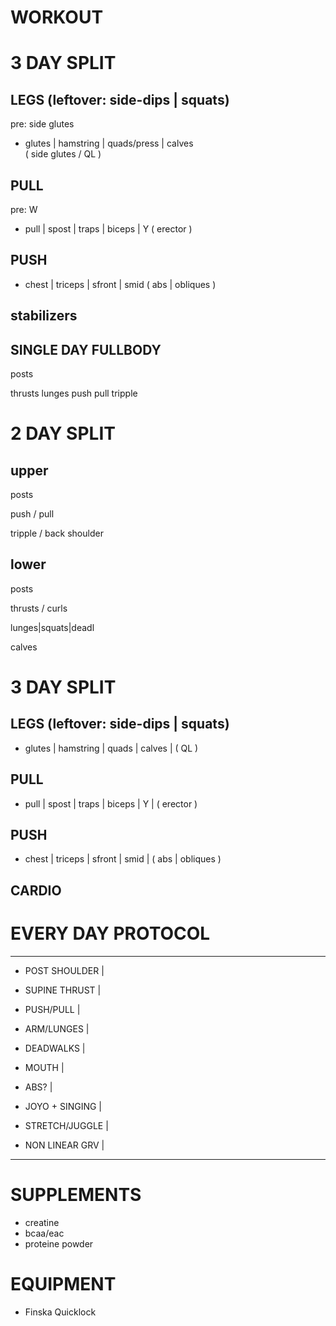 # WORKOUT

# 3 DAY SPLIT ########################################

## LEGS (leftover: side-dips | squats)

pre: side glutes
- glutes | hamstring | quads/press | calves  
    ( side glutes / QL )

## PULL

pre: W
- pull | spost | traps | biceps  | Y 
    ( erector )

## PUSH

- chest | triceps | sfront | smid 
    ( abs | obliques )

## stabilizers


## SINGLE DAY FULLBODY #####################################

posts

thrusts
lunges
push
pull
tripple

# 2 DAY SPLIT ########################################

## upper 

posts

push / pull

tripple / back shoulder

## lower

posts

thrusts / curls

lunges|squats|deadl

calves

# 3 DAY SPLIT ########################################

## LEGS (leftover: side-dips | squats)

- glutes | hamstring | quads | calves  | ( QL )

## PULL

- pull | spost | traps | biceps  | Y | ( erector )

## PUSH

- chest | triceps | sfront | smid | ( abs | obliques )

## CARDIO


# EVERY DAY PROTOCOL ###########################

---------------------------------

- POST SHOULDER         |
- SUPINE THRUST         |  
- PUSH/PULL             |
- ARM/LUNGES            |
- DEADWALKS             | 

- MOUTH                 | 
- ABS?                  |

- JOYO + SINGING        |  
- STRETCH/JUGGLE        |  
- NON LINEAR GRV        | 

---------------------------------

# SUPPLEMENTS #################################

- creatine
- bcaa/eac
- proteine powder

# EQUIPMENT ###################################

- Finska Quicklock
